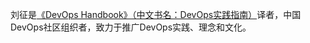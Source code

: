刘征是[《DevOps Handbook》（中文书名：DevOps实践指南）](http://www.ituring.com.cn/book/1891)译者，中国DevOps社区组织者，致力于推广DevOps实践、理念和文化。